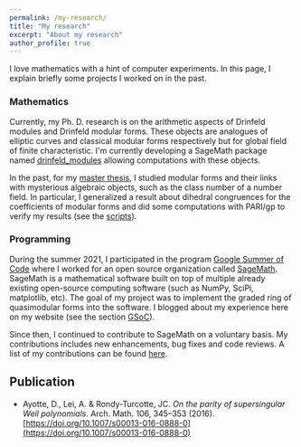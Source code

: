 ```yaml
---
permalink: /my-research/
title: "My research"
excerpt: "About my research"
author_profile: true
---
```


I love mathematics with a hint of computer experiments. In this page, I explain briefly some projects I worked on in the past.

### Mathematics

Currently, my Ph. D. research is on the arithmetic aspects of Drinfeld modules and Drinfeld modular forms. These objects are analogues of elliptic curves and classical modular forms respectively but for global field of finite characteristic. I'm currently developing a SageMath package named [drinfeld_modules](https://github.com/DavidAyotte/drinfeld_modules) allowing computations with these objects.

In the past, for my [master thesis](http://hdl.handle.net/20.500.11794/37368), I studied modular forms and their links with mysterious algebraic objects, such as the class number of a number field. In particular, I generalized a result about dihedral congruences for the coefficients of modular forms and did some computations with PARI/gp to verify my results (see the [scripts](https://github.com/DavidAyotte/sym2-dihedral)).

### Programming

During the summer 2021, I participated in the program [Google Summer of Code](https://summerofcode.withgoogle.com/) where I worked for an open source organization called [SageMath](https://www.sagemath.org/). SageMath is a mathematical software built on top of multiple already existing open-source computing software (such as NumPy, SciPi, matplotlib, etc). The goal of my project was to implement the graded ring of quasimodular forms into the software. I blogged about my experience here on my website (see the section [GSoC](/gsoc-blog/)).

Since then, I continued to contribute to SageMath on a voluntary basis. My contributions includes new enhancements, bug fixes and code reviews. A list of my contributions can be found [here](https://trac.sagemath.org/query?status=closed&status=needs_info&status=needs_review&status=needs_work&status=new&status=positive_review&author=~David+Ayotte&or&reviewer=~David+Ayotte&max=150&col=id&col=summary&col=status&col=owner&col=type&col=priority&col=milestone&order=priority).

## Publication

* Ayotte, D., Lei, A. & Rondy-Turcotte, JC. *On the parity of supersingular Weil polynomials*. Arch. Math. 106, 345–353 (2016). [https://doi.org/10.1007/s00013-016-0888-0](https://doi.org/10.1007/s00013-016-0888-0)
